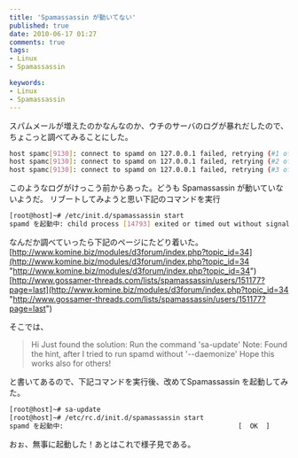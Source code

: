 ```yaml
---
title: 'Spamassassin が動いてない'
published: true
date: 2010-06-17 01:27
comments: true
tags:
- Linux
- Spamassassin

keywords:
- Linux
- Spamassassin
---
```

スパムメールが増えたのかなんなのか、ウチのサーバのログが暴れだしたので、ちょこっと調べてみることにした。


```sh
host spamc[9130]: connect to spamd on 127.0.0.1 failed, retrying (#1 of 3): Connection refused
host spamc[9130]: connect to spamd on 127.0.0.1 failed, retrying (#2 of 3): Connection refused
host spamc[9130]: connect to spamd on 127.0.0.1 failed, retrying (#3 of 3): Connection refused
```

このようなログがけっこう前からあった。どうも Spamassassin が動いていないようだ。
リブートしてみようと思い下記のコマンドを実行


```sh
[root@host]~# /etc/init.d/spamassassin start
spamd を起動中: child process [14793] exited or timed out without signaling production of a PID file: exit 255 at /usr/bin/spamd line 2588.
```

なんだか調べていったら下記のページにたどり着いた。
[http://www.komine.biz/modules/d3forum/index.php?topic_id=34](http://www.komine.biz/modules/d3forum/index.php?topic_id=34 "http://www.komine.biz/modules/d3forum/index.php?topic_id=34")
[http://www.gossamer-threads.com/lists/spamassassin/users/151177?page=last](http://www.komine.biz/modules/d3forum/index.php?topic_id=34 "http://www.gossamer-threads.com/lists/spamassassin/users/151177?page=last")

そこでは、
<blockquote>
Hi
Just found the solution: Run the command 'sa-update'
Note: Found the hint, after I tried to run spamd without '--daemonize'
Hope this works also for others! 
</blockquote>

と書いてあるので、下記コマンドを実行後、改めてSpamassassin を起動してみた。

```sh
[root@host]~# sa-update
[root@host]~# /etc/rc.d/init.d/spamassassin start
spamd を起動中:                                            [  OK  ]
```

おぉ、無事に起動した！あとはこれで様子見である。